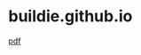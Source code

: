 buildie.github.io
=================
[pdf](http://buildie.github.io/docs/sublime-productivity-sample.pdf)
